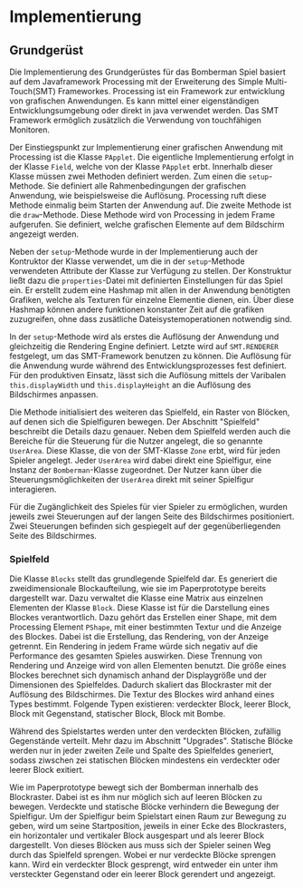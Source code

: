 # Implementierung
## Grundgerüst

Die Implementierung des Grundgerüstes für das Bomberman Spiel basiert auf dem Javaframework Processing mit der Erweiterung des Simple Multi-Touch(SMT) Frameworkes. Processing ist ein Framework zur entwicklung von grafischen Anwendungen. Es kann mittel einer eigenständigen Entwicklungsumgebung oder direkt in java verwendet werden. Das SMT Framework ermöglich zusätzlich die Verwendung von touchfähigen Monitoren.

Der Einstiegspunkt zur Implementierung einer grafischen Anwendung mit Processing ist die Klasse `PApplet`.
Die eigentliche Implementierung erfolgt in der Klasse `Field`, welche von der Klasse `PApplet` erbt. Innerhalb dieser Klasse müssen zwei Methoden definiert werden. Zum einen die `setup`-Methode. Sie definiert alle Rahmenbedingungen der grafischen Anwendung, wie beispielsweise die Auflösung. Processing ruft diese Methode einmalig beim Starten der Anwendung auf. Die zweite Methode ist die `draw`-Methode. Diese Methode wird von Processing in jedem Frame aufgerufen. Sie definiert, welche grafischen Elemente auf dem Bildschirm angezeigt werden.

Neben der `setup`-Methode wurde in der Implementierung auch der Kontruktor der Klasse verwendet, um die in der `setup`-Methode verwendeten Attribute der Klasse zur Verfügung zu stellen. Der Konstruktur ließt dazu die `properties`-Datei mit definierten Einstellungen für das Spiel ein. Er erstellt zudem eine Hashmap mit allen in der Anwendung benötigten Grafiken, welche als Texturen für einzelne Elementie dienen, ein. Über diese Hashmap können andere funktionen konstanter Zeit auf die grafiken zuzugreifen, ohne dass zusätliche Dateisystemoperationen notwendig sind.

In der `setup`-Methode wird als erstes die Auflösung der Anwendung und gleichzeitig die Rendering Engine definiert. Letzte wird auf `SMT.RENDERER` festgelegt, um das SMT-Framework benutzen zu können. Die Auflösung für die Anwendung wurde während des Entwicklungsprozesses fest definiert. Für den produktiven Einsatz, lässt sich die Auflösung mittels der Varibalen `this.displayWidth` und `this.displayHeight` an die Auflösung des Bildschirmes anpassen.

Die Methode initialisiert des weiteren das Spielfeld, ein Raster von Blöcken, auf denen sich die Spielfiguren bewegen. Der Abschnitt "Spielfeld" beschreibt die Details dazu genauer. Neben dem Spielfeld werden auch die Bereiche für die Steuerung für die Nutzer angelegt, die so genannte `UserArea`. Diese Klasse, die von der SMT-Klasse `Zone` erbt, wird für jeden Spieler angelegt. Jeder `UserArea` wird dabei direkt eine Spielfigur, eine Instanz der `Bomberman`-Klasse zugeordnet. Der Nutzer kann über die Steuerungsmöglichkeiten der `UserArea` direkt mit seiner Spielfigur interagieren.

Für die Zugänglichkeit des Spieles für vier Spieler zu ermöglichen, wurden jeweils zwei Steuerungen auf der langen Seite des Bildschirmes positioniert. Zwei Steuerungen befinden sich gespiegelt auf der gegenüberliegenden Seite des Bildschirmes.

### Spielfeld

Die Klasse `Blocks` stellt das grundlegende Spielfeld dar. Es generiert die zweidimensionale Blockaufteilung, wie sie im Paperprototype bereits dargestellt war. Dazu verwaltet die Klasse eine Matrix aus einzelnen Elementen der Klasse `Block`. Diese Klasse ist für die Darstellung eines Blockes verantwortlich. Dazu gehört das Erstellen einer Shape, mit dem Processing Element `PShape`, mit einer bestimmten Textur und die Anzeige des Blockes. Dabei ist die Erstellung, das Rendering, von der Anzeige getrennt. Ein Rendering in jedem Frame würde sich negativ auf die Performance des gesamten Spieles auswirken. Diese Trennung von Rendering und Anzeige wird von allen Elementen benutzt. Die größe eines Blockes berechnet sich dynamisch anhand der Displaygröße und der Dimensionen des Spielfeldes. Dadurch skaliert das Blockraster mit der Auflösung des Bildschirmes. Die Textur des Blockes wird anhand eines Types bestimmt. Folgende Typen existieren: verdeckter Block, leerer Block, Block mit Gegenstand, statischer Block, Block mit Bombe.

Während des Spielstartes werden unter den verdeckten Blöcken, zufällig Gegenstände verteilt. Mehr dazu im Abschnitt "Upgrades". Statische Blöcke werden nur in jeder zweiten Zeile und Spalte des Spielfeldes generiert, sodass ziwschen zei statischen Blöcken mindestens ein verdeckter oder leerer Block exitiert.

Wie im Paperprototype bewegt sich der Bomberman innerhalb des Blockraster. Dabei ist es ihm nur möglich sich auf leeren Blöcken zu bewegen. Verdeckte und statische Blöcke verhindern die Bewegung der Spielfigur.
Um der Spielfigur beim Spielstart einen Raum zur Bewegung zu geben, wird um seine Startposition, jeweils in einer Ecke des Blockrasters, ein horizontaler und vertikaler Block ausgespart und als leerer Block dargestellt. Von dieses Blöcken aus muss sich der Spieler seinen Weg durch das Spielfeld sprengen. Wobei er nur verdeckte Blöcke sprengen kann. Wird ein verdeckter Block gesprengt, wird entweder ein unter ihm versteckter Gegenstand oder ein leerer Block gerendert und angezeigt.
